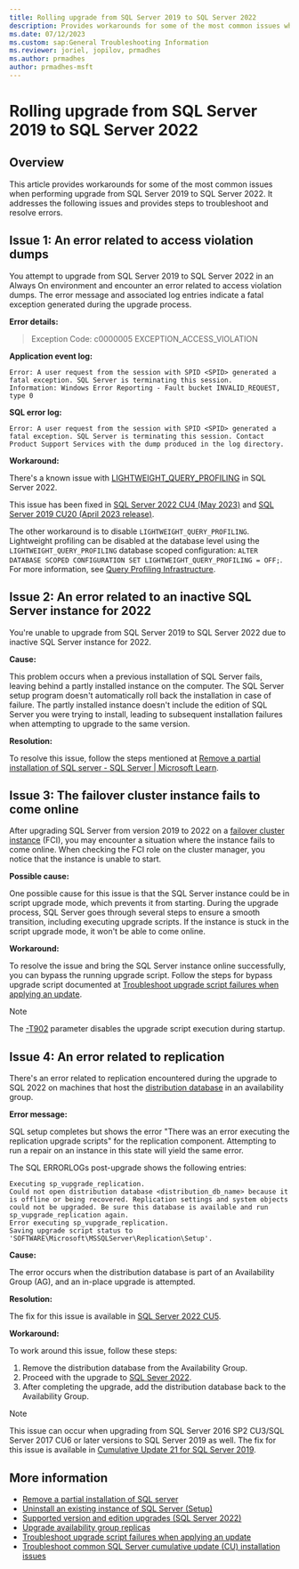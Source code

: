 ```yaml
---
title: Rolling upgrade from SQL Server 2019 to SQL Server 2022
description: Provides workarounds for some of the most common issues when performing upgrade from SQL Server 2019 to SQL Server 2022.
ms.date: 07/12/2023
ms.custom: sap:General Troubleshooting Information
ms.reviewer: joriel, jopilov, prmadhes
ms.author: prmadhes
author: prmadhes-msft
---
```

# Rolling upgrade from SQL Server 2019 to SQL Server 2022

## Overview

This article provides workarounds for some of the most common issues when performing upgrade from SQL Server 2019 to SQL Server 2022. It addresses the following issues and provides steps to troubleshoot and resolve errors.

## Issue 1: An error related to access violation dumps

You attempt to upgrade from SQL Server 2019 to SQL Server 2022 in an Always On environment and encounter an error related to access violation dumps. The error message and associated log entries indicate a fatal exception generated during the upgrade process.

**Error details:**

> Exception Code: c0000005 EXCEPTION_ACCESS_VIOLATION

**Application event log:**

```output
Error: A user request from the session with SPID <SPID> generated a fatal exception. SQL Server is terminating this session.
Information: Windows Error Reporting - Fault bucket INVALID_REQUEST, type 0
```

**SQL error log:**

```output
Error: A user request from the session with SPID <SPID> generated a fatal exception. SQL Server is terminating this session. Contact Product Support Services with the dump produced in the log directory.
```

**Workaround:**

There's a known issue with [LIGHTWEIGHT_QUERY_PROFILING](/sql/t-sql/statements/alter-database-scoped-configuration-transact-sql#lightweight_query_profiling---on--off-) in SQL Server 2022.

This issue has been fixed in [SQL Server 2022 CU4 (May 2023)](../../releases/sqlserver-2022/cumulativeupdate4.md) and [SQL Server 2019 CU20 (April 2023 release)](../../releases/sqlserver-2019/cumulativeupdate20.md).

The other workaround is to disable `LIGHTWEIGHT_QUERY_PROFILING`. Lightweight profiling can be disabled at the database level using the `LIGHTWEIGHT_QUERY_PROFILING` database scoped configuration: `ALTER DATABASE SCOPED CONFIGURATION SET LIGHTWEIGHT_QUERY_PROFILING = OFF;`. For more information, see [Query Profiling Infrastructure](/sql/relational-databases/performance/query-profiling-infrastructure).

## Issue 2: An error related to an inactive SQL Server instance for 2022

You're unable to upgrade from SQL Server 2019 to SQL Server 2022 due to inactive SQL Server instance for 2022.

**Cause:**

This problem occurs when a previous installation of SQL Server fails, leaving behind a partly installed instance on the computer. The SQL Server setup program doesn't automatically roll back the installation in case of failure. The partly installed instance doesn't include the edition of SQL Server you were trying to install, leading to subsequent installation failures when attempting to upgrade to the same version.

**Resolution:**

To resolve this issue, follow the steps mentioned at [Remove a partial installation of SQL server - SQL Server | Microsoft Learn](../install/windows/remove-partial-installation.md).

## Issue 3: The failover cluster instance fails to come online

After upgrading SQL Server from version 2019 to 2022 on a [failover cluster instance](/sql/sql-server/failover-clusters/windows/always-on-failover-cluster-instances-sql-server) (FCI), you may encounter a situation where the instance fails to come online. When checking the FCI role on the cluster manager, you notice that the instance is unable to start.

**Possible cause:**

One possible cause for this issue is that the SQL Server instance could be in script upgrade mode, which prevents it from starting. During the upgrade process, SQL Server goes through several steps to ensure a smooth transition, including executing upgrade scripts. If the instance is stuck in the script upgrade mode, it won't be able to come online.

**Workaround:**

To resolve the issue and bring the SQL Server instance online successfully, you can bypass the running upgrade script. Follow the steps for bypass upgrade script documented at [Troubleshoot upgrade script failures when applying an update](../install/windows/troubleshoot-upgrade-script-failures-apply-update.md).

> [!NOTE]
> The [-T902](/sql/t-sql/database-console-commands/dbcc-traceon-trace-flags-transact-sql#tf902) parameter disables the upgrade script execution during startup.

## Issue 4: An error related to replication

There's an error related to replication encountered during the upgrade to SQL 2022 on machines that host the [distribution database](/sql/relational-databases/replication/distribution-database) in an availability group.

**Error message:**

SQL setup completes but shows the error "There was an error executing the replication upgrade scripts" for the replication component. Attempting to run a repair on an instance in this state will yield the same error.

The SQL ERRORLOGs post-upgrade shows the following entries:

```output
Executing sp_vupgrade_replication.
Could not open distribution database <distribution_db_name> because it is offline or being recovered. Replication settings and system objects could not be upgraded. Be sure this database is available and run sp_vupgrade_replication again.
Error executing sp_vupgrade_replication.
Saving upgrade script status to 'SOFTWARE\Microsoft\MSSQLServer\Replication\Setup'.
```

**Cause:**

The error occurs when the distribution database is part of an Availability Group (AG), and an in-place upgrade is attempted.

**Resolution:**

The fix for this issue is available in [SQL Server 2022 CU5](../../releases/sqlserver-2022/cumulativeupdate5.md).

**Workaround:**

To work around this issue, follow these steps:

1. Remove the distribution database from the Availability Group.
1. Proceed with the upgrade to [SQL Sever 2022](/sql/sql-server/editions-and-components-of-sql-server-2022).
1. After completing the upgrade, add the distribution database back to the Availability Group.

> [!NOTE]
> This issue can occur when upgrading from SQL Server 2016 SP2 CU3/SQL Server 2017 CU6 or later versions to SQL Server 2019 as well. The fix for this issue is available in [Cumulative Update 21 for SQL Server 2019](../../releases/sqlserver-2019/cumulativeupdate21.md).

## More information

- [Remove a partial installation of SQL server](../install/windows/remove-partial-installation.md)
- [Uninstall an existing instance of SQL Server (Setup)](/sql/sql-server/install/uninstall-an-existing-instance-of-sql-server-setup)
- [Supported version and edition upgrades (SQL Server 2022)](/sql/database-engine/install-windows/supported-version-and-edition-upgrades-2022)
- [Upgrade availability group replicas](/sql/database-engine/availability-groups/windows/upgrading-always-on-availability-group-replica-instances)
- [Troubleshoot upgrade script failures when applying an update](../install/windows/troubleshoot-upgrade-script-failures-apply-update.md)
- [Troubleshoot common SQL Server cumulative update (CU) installation issues](../install/windows/sqlserver-patching-issues#errors-912-and-3417-and-wait-on-database-engine-recovery-handle-failed.md)
